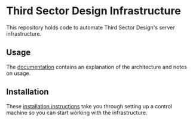 # Third Sector Design Infrastructure

This repository holds code to automate Third Sector Design's server infrastructure.

## Usage

The [documentation](docs) contains an explanation of the architecture and notes on usage.

## Installation

These [installation instructions](docs/install.md) take you through setting up a control machine so you can start working with the infrastructure.
